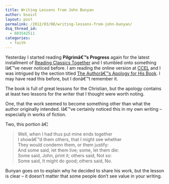 ```yaml
---
title: Writing Lessons from John Bunyan
author: bsoist
layout: post
permalink: /2012/03/08/writing-lessons-from-john-bunyan/
dsq_thread_id:
  - 603542511
categories:
  - faith
---
```

Yesterday I started reading **Pilgrimâ€™s Progress** again for the latest installment of [Reading Classics Together][1] and I stumbled onto something Iâ€™ve never noticed before. I am reading the online version at [CCEL][2] and I was intrigued by the section titled [The Authorâ€™s Apology for His Book][3]. I may have read this before, but I donâ€™t remember it.

The book is full of great lessons for the Christian, but the apology contains at least two lessons for the writer that I thought were worth noting.

One, that the work seemed to become something other than what the author originally intended. Iâ€™ve certainly noticed this in my own writing &#8211; especially in works of fiction.

Two, this portion â€¦

> Well, when I had thus put mine ends together  
> I showâ€™d them others, that I might see whether  
> They would condemn them, or them justify:  
> And some said, let them live; some, let them die:  
> Some said, John, print it; others said, Not so:  
> Some said, It might do good; others said, No.

Bunyan goes on to explain why he decided to share his work, but the lesson is clear &#8211; it doesn&#8217;t matter that some people don&#8217;t see value in your writing.

 [1]: http://www.challies.com/reading-classics-together/pilgrims-progress
 [2]: http://www.ccel.org/ccel/bunyan/pilgrim.toc.html
 [3]: http://www.ccel.org/ccel/bunyan/pilgrim.iii.html
